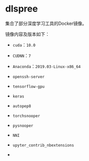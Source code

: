 # dlspree

集合了部分深度学习工具的Docker镜像。

镜像内容及版本如下：

+ `cuda`：`10.0`
+ `CUDNN`：`7`

+ `Anaconda`：`2019.03-Linux-x86_64`
+ `openssh-server`
+ `tensorflow-gpu`
+ `keras`
+ `autopep8`
+ `torchsnooper`
+ `pysnooper`
+ `NNI`
+ `upyter_contrib_nbextensions`
+ 